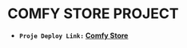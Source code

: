 # COMFY STORE PROJECT

- **`Proje Deploy Link:` [Comfy Store](https://comfy-store-star.netlify.app/)**
